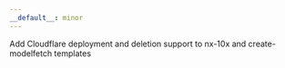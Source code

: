 ```yaml
---
__default__: minor
---
```


Add Cloudflare deployment and deletion support to nx-10x and create-modelfetch templates
